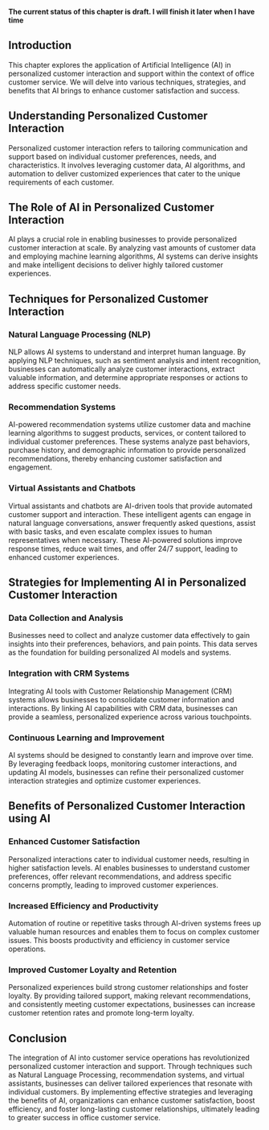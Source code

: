 **The current status of this chapter is draft. I will finish it later when I have time**

Introduction
------------

This chapter explores the application of Artificial Intelligence (AI) in personalized customer interaction and support within the context of office customer service. We will delve into various techniques, strategies, and benefits that AI brings to enhance customer satisfaction and success.

Understanding Personalized Customer Interaction
-----------------------------------------------

Personalized customer interaction refers to tailoring communication and support based on individual customer preferences, needs, and characteristics. It involves leveraging customer data, AI algorithms, and automation to deliver customized experiences that cater to the unique requirements of each customer.

The Role of AI in Personalized Customer Interaction
---------------------------------------------------

AI plays a crucial role in enabling businesses to provide personalized customer interaction at scale. By analyzing vast amounts of customer data and employing machine learning algorithms, AI systems can derive insights and make intelligent decisions to deliver highly tailored customer experiences.

Techniques for Personalized Customer Interaction
------------------------------------------------

### Natural Language Processing (NLP)

NLP allows AI systems to understand and interpret human language. By applying NLP techniques, such as sentiment analysis and intent recognition, businesses can automatically analyze customer interactions, extract valuable information, and determine appropriate responses or actions to address specific customer needs.

### Recommendation Systems

AI-powered recommendation systems utilize customer data and machine learning algorithms to suggest products, services, or content tailored to individual customer preferences. These systems analyze past behaviors, purchase history, and demographic information to provide personalized recommendations, thereby enhancing customer satisfaction and engagement.

### Virtual Assistants and Chatbots

Virtual assistants and chatbots are AI-driven tools that provide automated customer support and interaction. These intelligent agents can engage in natural language conversations, answer frequently asked questions, assist with basic tasks, and even escalate complex issues to human representatives when necessary. These AI-powered solutions improve response times, reduce wait times, and offer 24/7 support, leading to enhanced customer experiences.

Strategies for Implementing AI in Personalized Customer Interaction
-------------------------------------------------------------------

### Data Collection and Analysis

Businesses need to collect and analyze customer data effectively to gain insights into their preferences, behaviors, and pain points. This data serves as the foundation for building personalized AI models and systems.

### Integration with CRM Systems

Integrating AI tools with Customer Relationship Management (CRM) systems allows businesses to consolidate customer information and interactions. By linking AI capabilities with CRM data, businesses can provide a seamless, personalized experience across various touchpoints.

### Continuous Learning and Improvement

AI systems should be designed to constantly learn and improve over time. By leveraging feedback loops, monitoring customer interactions, and updating AI models, businesses can refine their personalized customer interaction strategies and optimize customer experiences.

Benefits of Personalized Customer Interaction using AI
------------------------------------------------------

### Enhanced Customer Satisfaction

Personalized interactions cater to individual customer needs, resulting in higher satisfaction levels. AI enables businesses to understand customer preferences, offer relevant recommendations, and address specific concerns promptly, leading to improved customer experiences.

### Increased Efficiency and Productivity

Automation of routine or repetitive tasks through AI-driven systems frees up valuable human resources and enables them to focus on complex customer issues. This boosts productivity and efficiency in customer service operations.

### Improved Customer Loyalty and Retention

Personalized experiences build strong customer relationships and foster loyalty. By providing tailored support, making relevant recommendations, and consistently meeting customer expectations, businesses can increase customer retention rates and promote long-term loyalty.

Conclusion
----------

The integration of AI into customer service operations has revolutionized personalized customer interaction and support. Through techniques such as Natural Language Processing, recommendation systems, and virtual assistants, businesses can deliver tailored experiences that resonate with individual customers. By implementing effective strategies and leveraging the benefits of AI, organizations can enhance customer satisfaction, boost efficiency, and foster long-lasting customer relationships, ultimately leading to greater success in office customer service.
